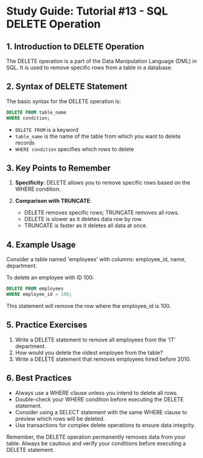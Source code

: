 # Study Guide: Tutorial #13 - SQL DELETE Operation

## 1. Introduction to DELETE Operation

The DELETE operation is a part of the Data Manipulation Language (DML) in SQL. It is used to remove specific rows from a table in a database. 

## 2. Syntax of DELETE Statement

The basic syntax for the DELETE operation is:

```sql
DELETE FROM table_name
WHERE condition;
```

- `DELETE FROM` is a keyword
- `table_name` is the name of the table from which you want to delete records
- `WHERE condition` specifies which rows to delete 

## 3. Key Points to Remember

1. **Specificity**: DELETE allows you to remove specific rows based on the WHERE condition. 

2. **Comparison with TRUNCATE**:
   - DELETE removes specific rows; TRUNCATE removes all rows.
   - DELETE is slower as it deletes data row by row.
   - TRUNCATE is faster as it deletes all data at once.  

## 4. Example Usage

Consider a table named 'employees' with columns: employee_id, name, department.

To delete an employee with ID 100:

```sql
DELETE FROM employees
WHERE employee_id = 100;
```

This statement will remove the row where the employee_id is 100. 

## 5. Practice Exercises

1. Write a DELETE statement to remove all employees from the 'IT' department.
2. How would you delete the oldest employee from the table?
3. Write a DELETE statement that removes employees hired before 2010.

## 6. Best Practices

- Always use a WHERE clause unless you intend to delete all rows.
- Double-check your WHERE condition before executing the DELETE statement.
- Consider using a SELECT statement with the same WHERE clause to preview which rows will be deleted.
- Use transactions for complex delete operations to ensure data integrity.

Remember, the DELETE operation permanently removes data from your table. Always be cautious and verify your conditions before executing a DELETE statement.

